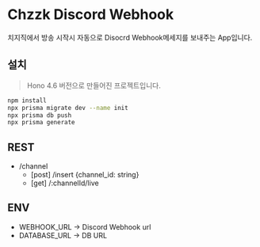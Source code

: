 # Chzzk Discord Webhook

치지직에서 방송 시작시 자동으로 Disocrd Webhook메세지를 보내주는 App입니다.

## 설치

> Hono 4.6 버전으로 만들어진 프로젝트입니다.

```bash
npm install
npx prisma migrate dev --name init
npx prisma db push
npx prisma generate
```

## REST

- /channel
  - [post] /insert {channel_id: string}
  - [get] /:channelId/live

## ENV

- WEBHOOK_URL -> Discord Webhook url
- DATABASE_URL -> DB URL
